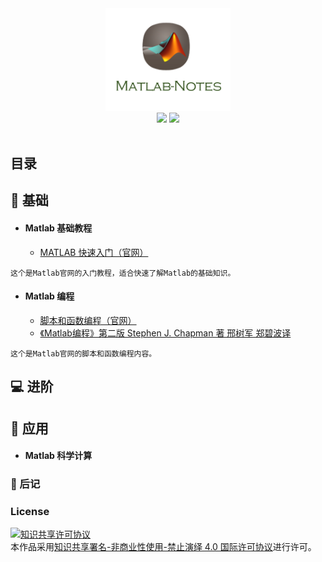 <div align="center">
    <img src="assets/Matlab.png" width="200px">
    <br>
    <a href="xx"> <img src="https://img.shields.io/badge/>-read-4ab8a1.svg"></a>  <a href="https://github.com/thu-zhanghl"> <img src="https://img.shields.io/badge/_-more-4ab8a1.svg"></a> 
    <br> <br>
</div> 

## 目录

## :bread: 基础

- #### Matlab 基础教程
	- [MATLAB 快速入门（官网）](https://ww2.mathworks.cn/help/matlab/getting-started-with-matlab.html) 
	

```
这个是Matlab官网的入门教程，适合快速了解Matlab的基础知识。
```
	
- #### Matlab 编程
	- [脚本和函数编程（官网）](https://ww2.mathworks.cn/help/matlab/programming-and-data-types.html)
	- [《Matlab编程》第二版 Stephen J. Chapman 著 邢树军 郑碧波译]()



	
```
这个是Matlab官网的脚本和函数编程内容。
```	


## 💻 进阶

## 📏 应用
- #### Matlab 科学计算


### :memo: 后记 

### License
<a rel="license" href="http://creativecommons.org/licenses/by-nc-nd/4.0/"><img alt="知识共享许可协议" style="border-width:0" src="https://i.creativecommons.org/l/by-nc-nd/4.0/88x31.png" /></a><br />本作品采用<a rel="license" href="http://creativecommons.org/licenses/by-nc-nd/4.0/">知识共享署名-非商业性使用-禁止演绎 4.0 国际许可协议</a>进行许可。